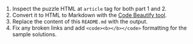 1. Inspect the puzzle HTML at ``article`` tag for both part 1 and 2.
2. Convert it to HTML to Markdown with the [Code Beautify tool](https://codebeautify.org/html-to-markdown).
3. Replace the content of this ``README.md`` with the output.
4. Fix any broken links and add ``<code><b></b></code>`` formatting for the sample solutions.